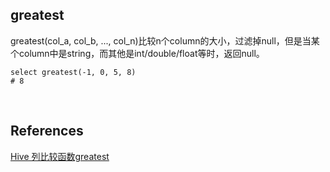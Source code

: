 ## greatest
greatest(col_a, col_b, ..., col_n)比较n个column的大小，过滤掉null，但是当某个column中是string，而其他是int/double/float等时，返回null。
```
select greatest(-1, 0, 5, 8) 
# 8
```

&nbsp;
## References
[Hive 列比较函数greatest](https://www.jianshu.com/p/0a3ed303ef47)
